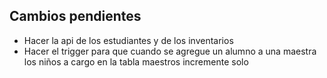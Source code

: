 ## Cambios pendientes

- Hacer la api de los estudiantes y de los inventarios
- Hacer el trigger para que cuando se agregue un alumno a una maestra los niños a cargo en la tabla maestros incremente solo